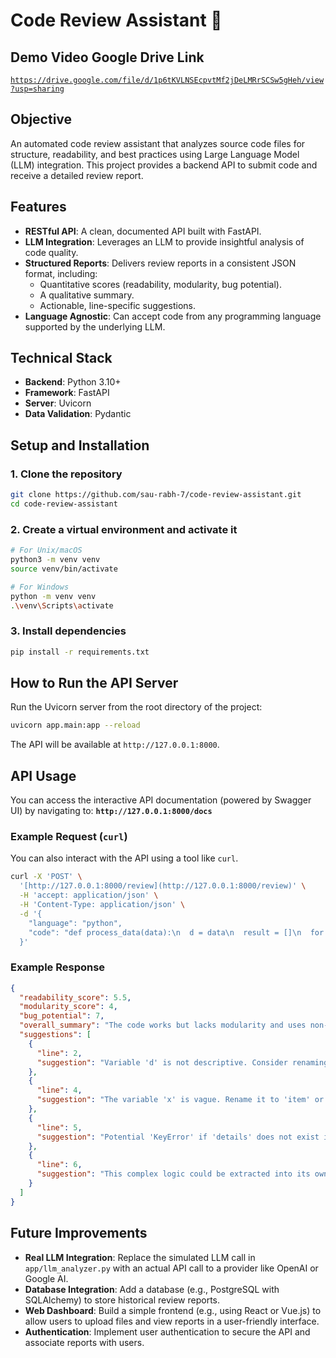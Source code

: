 # Code Review Assistant 🤖

## Demo Video Google Drive Link
[`https://drive.google.com/file/d/1p6tKVLNSEcpvtMf2jDeLMRrSCSw5gHeh/view?usp=sharing`](https://drive.google.com/file/d/1p6tKVLNSEcpvtMf2jDeLMRrSCSw5gHeh/view?usp=sharing)

## Objective
An automated code review assistant that analyzes source code files for structure, readability, and best practices using Large Language Model (LLM) integration. This project provides a backend API to submit code and receive a detailed review report.

## Features
- **RESTful API**: A clean, documented API built with FastAPI.
- **LLM Integration**: Leverages an LLM to provide insightful analysis of code quality.
- **Structured Reports**: Delivers review reports in a consistent JSON format, including:
  - Quantitative scores (readability, modularity, bug potential).
  - A qualitative summary.
  - Actionable, line-specific suggestions.
- **Language Agnostic**: Can accept code from any programming language supported by the underlying LLM.

## Technical Stack
- **Backend**: Python 3.10+
- **Framework**: FastAPI
- **Server**: Uvicorn
- **Data Validation**: Pydantic

## Setup and Installation

### 1. Clone the repository
```bash
git clone https://github.com/sau-rabh-7/code-review-assistant.git
cd code-review-assistant
```

### 2. Create a virtual environment and activate it
```bash
# For Unix/macOS
python3 -m venv venv
source venv/bin/activate

# For Windows
python -m venv venv
.\venv\Scripts\activate
```

### 3. Install dependencies
```bash
pip install -r requirements.txt
```

## How to Run the API Server

Run the Uvicorn server from the root directory of the project:
```bash
uvicorn app.main:app --reload
```
The API will be available at `http://127.0.0.1:8000`.

## API Usage

You can access the interactive API documentation (powered by Swagger UI) by navigating to:
**`http://127.0.0.1:8000/docs`**

### Example Request (`curl`)

You can also interact with the API using a tool like `curl`.

```bash
curl -X 'POST' \
  '[http://127.0.0.1:8000/review](http://127.0.0.1:8000/review)' \
  -H 'accept: application/json' \
  -H 'Content-Type: application/json' \
  -d '{
    "language": "python",
    "code": "def process_data(data):\n  d = data\n  result = []\n  for x in d:\n    details = x[\"details\"]\n    if details[\"value\"] > 10:\n      result.append(x)\n  return result"
  }'
```

### Example Response

```json
{
  "readability_score": 5.5,
  "modularity_score": 4,
  "bug_potential": 7,
  "overall_summary": "The code works but lacks modularity and uses non-descriptive variable names. There is a potential for a runtime error if dictionary keys are missing.",
  "suggestions": [
    {
      "line": 2,
      "suggestion": "Variable 'd' is not descriptive. Consider renaming to 'data_list' or something more specific to its content."
    },
    {
      "line": 4,
      "suggestion": "The variable 'x' is vague. Rename it to 'item' or 'record' for clarity."
    },
    {
      "line": 5,
      "suggestion": "Potential 'KeyError' if 'details' does not exist in an item. Use `x.get('details', {})` for safer access."
    },
    {
      "line": 6,
      "suggestion": "This complex logic could be extracted into its own function to improve the modularity of `process_data`."
    }
  ]
}
```

## Future Improvements
- **Real LLM Integration**: Replace the simulated LLM call in `app/llm_analyzer.py` with an actual API call to a provider like OpenAI or Google AI.
- **Database Integration**: Add a database (e.g., PostgreSQL with SQLAlchemy) to store historical review reports.
- **Web Dashboard**: Build a simple frontend (e.g., using React or Vue.js) to allow users to upload files and view reports in a user-friendly interface.
- **Authentication**: Implement user authentication to secure the API and associate reports with users.
